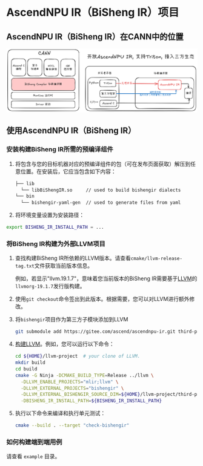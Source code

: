 # AscendNPU IR（BiSheng IR）项目

## AscendNPU IR（BiSheng IR）在CANN中的位置

![](./doc/pic/ascendnpu-ir-in-cann.png)

## 使用AscendNPU IR（BiSheng IR）

### 安装构建BiSheng IR所需的预编译组件

1. 将包含与您的目标机器对应的预编译组件的包（可在发布页面获取）解压到任意位置。在安装后，它应当包含如下内容：

   ```bash
   ├── lib
     └── libBiShengIR.so     // used to build bishengir dialects
   └── bin
     └── bishengir-yaml-gen  // used to generate files from yaml
   ```

2. 将环境变量设置为安装路径：

  ```bash
  export BISHENG_IR_INSTALL_PATH = ...
  ```


### 将BiSheng IR构建为外部LLVM项目

1. 查找构建BiSheng IR所依赖的LLVM版本。请查看`cmake/llvm-release-tag.txt`文件获取当前版本信息。
  
    例如，若显示"llvm.19.1.7"，意味着您当前版本的BiSheng IR需要基于[LLVM](https://github.com/llvm/llvm-project/tree/llvmorg-19.1.7)的`llvmorg-19.1.7`发行版构建。

2. 使用`git checkout`命令签出到此版本。根据需要，您可以对LLVM进行额外修改。

3. 将`bishengir`项目作为第三方子模块添加到LLVM

    ```bash
    git submodule add https://gitee.com/ascend/ascendnpu-ir.git third-party/bishengir
    ```

4. [构建LLVM](https://llvm.org/docs/CMake.html)。例如，您可以运行以下命令：

    ```bash
    cd ${HOME}/llvm-project  # your clone of LLVM.
    mkdir build
    cd build
    cmake -G Ninja -DCMAKE_BUILD_TYPE=Release ../llvm \
      -DLLVM_ENABLE_PROJECTS="mlir;llvm" \
      -DLLVM_EXTERNAL_PROJECTS="bishengir" \
      -DLLVM_EXTERNAL_BISHENGIR_SOURCE_DIM=${HOME}/llvm-project/third-party/bishengir \
      -DBISHENG_IR_INSTALL_PATH=${BISHENG_IR_INSTALL_PATH}
    ```

5. 执行以下命令来编译和执行单元测试：

   ```bash
   cmake --build . --target "check-bishengir"
   ```

### 如何构建端到端用例

请查看 `example` 目录。
